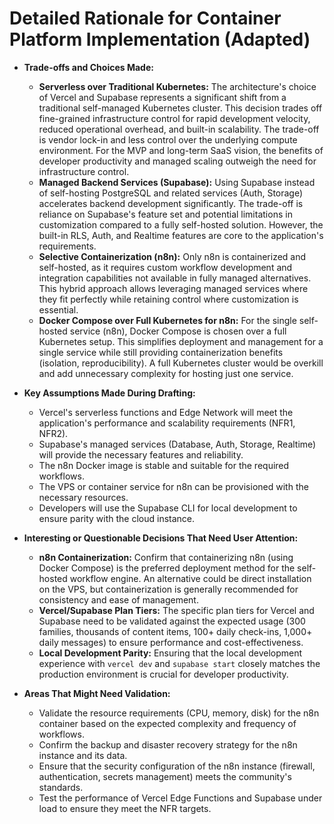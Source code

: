 # Detailed Rationale for Container Platform Implementation (Adapted)

*   **Trade-offs and Choices Made:**
    *   **Serverless over Traditional Kubernetes:** The architecture's choice of Vercel and Supabase represents a significant shift from a traditional self-managed Kubernetes cluster. This decision trades off fine-grained infrastructure control for rapid development velocity, reduced operational overhead, and built-in scalability. The trade-off is vendor lock-in and less control over the underlying compute environment. For the MVP and long-term SaaS vision, the benefits of developer productivity and managed scaling outweigh the need for infrastructure control.
    *   **Managed Backend Services (Supabase):** Using Supabase instead of self-hosting PostgreSQL and related services (Auth, Storage) accelerates backend development significantly. The trade-off is reliance on Supabase's feature set and potential limitations in customization compared to a fully self-hosted solution. However, the built-in RLS, Auth, and Realtime features are core to the application's requirements.
    *   **Selective Containerization (n8n):** Only n8n is containerized and self-hosted, as it requires custom workflow development and integration capabilities not available in fully managed alternatives. This hybrid approach allows leveraging managed services where they fit perfectly while retaining control where customization is essential.
    *   **Docker Compose over Full Kubernetes for n8n:** For the single self-hosted service (n8n), Docker Compose is chosen over a full Kubernetes setup. This simplifies deployment and management for a single service while still providing containerization benefits (isolation, reproducibility). A full Kubernetes cluster would be overkill and add unnecessary complexity for hosting just one service.

*   **Key Assumptions Made During Drafting:**
    *   Vercel's serverless functions and Edge Network will meet the application's performance and scalability requirements (NFR1, NFR2).
    *   Supabase's managed services (Database, Auth, Storage, Realtime) will provide the necessary features and reliability.
    *   The n8n Docker image is stable and suitable for the required workflows.
    *   The VPS or container service for n8n can be provisioned with the necessary resources.
    *   Developers will use the Supabase CLI for local development to ensure parity with the cloud instance.

*   **Interesting or Questionable Decisions That Need User Attention:**
    *   **n8n Containerization:** Confirm that containerizing n8n (using Docker Compose) is the preferred deployment method for the self-hosted workflow engine. An alternative could be direct installation on the VPS, but containerization is generally recommended for consistency and ease of management.
    *   **Vercel/Supabase Plan Tiers:** The specific plan tiers for Vercel and Supabase need to be validated against the expected usage (300 families, thousands of content items, 100+ daily check-ins, 1,000+ daily messages) to ensure performance and cost-effectiveness.
    *   **Local Development Parity:** Ensuring that the local development experience with `vercel dev` and `supabase start` closely matches the production environment is crucial for developer productivity.

*   **Areas That Might Need Validation:**
    *   Validate the resource requirements (CPU, memory, disk) for the n8n container based on the expected complexity and frequency of workflows.
    *   Confirm the backup and disaster recovery strategy for the n8n instance and its data.
    *   Ensure that the security configuration of the n8n instance (firewall, authentication, secrets management) meets the community's standards.
    *   Test the performance of Vercel Edge Functions and Supabase under load to ensure they meet the NFR targets.
